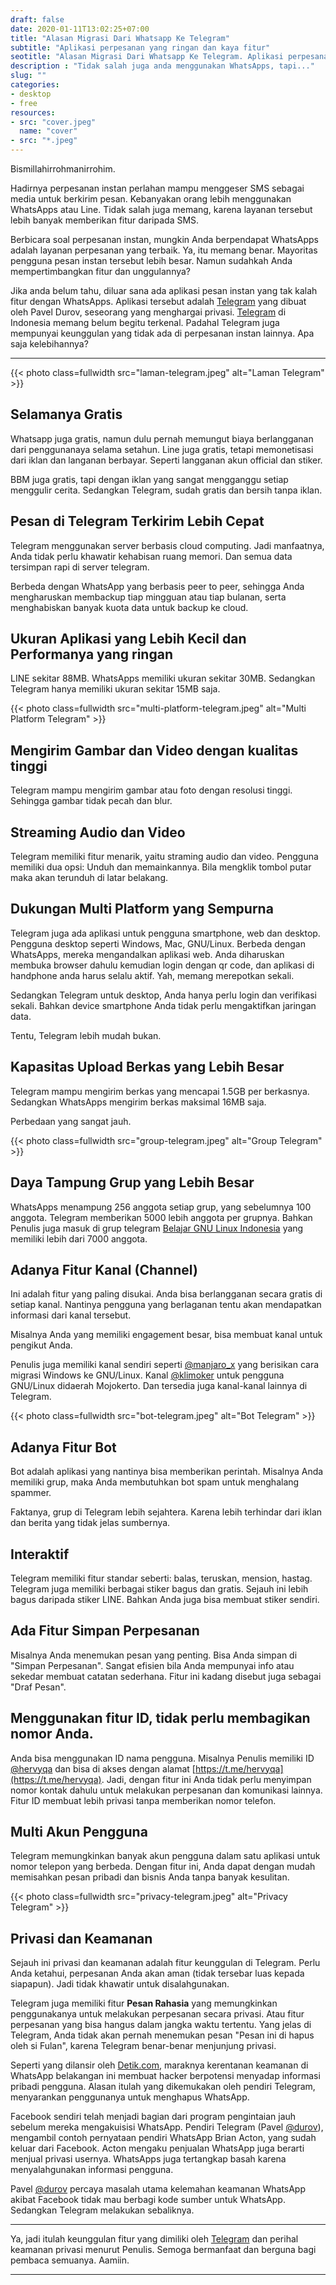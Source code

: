 ```yaml
---
draft: false
date: 2020-01-11T13:02:25+07:00
title: "Alasan Migrasi Dari Whatsapp Ke Telegram"
subtitle: "Aplikasi perpesanan yang ringan dan kaya fitur"
seotitle: "Alasan Migrasi Dari Whatsapp Ke Telegram. Aplikasi perpesanan yang ringan dan kaya fitur."
description : "Tidak salah juga anda menggunakan WhatsApps, tapi..."
slug: ""
categories:
- desktop
- free
resources:
- src: "cover.jpeg"
  name: "cover"
- src: "*.jpeg"
---
```


Bismillahirrohmanirrohim.

Hadirnya perpesanan instan perlahan mampu menggeser SMS sebagai media untuk berkirim pesan. Kebanyakan orang lebih menggunakan WhatsApps atau Line. Tidak salah juga memang, karena layanan tersebut lebih banyak memberikan fitur daripada SMS.

Berbicara soal perpesanan instan, mungkin Anda berpendapat WhatsApps adalah layanan perpesanan yang terbaik. Ya, itu memang benar. Mayoritas pengguna pesan instan tersebut lebih besar. Namun sudahkah Anda mempertimbangkan fitur dan unggulannya?

Jika anda belum tahu, diluar sana ada aplikasi pesan instan yang tak kalah fitur dengan WhatsApps. Aplikasi tersebut adalah [Telegram](https://telegram.org/) yang dibuat oleh Pavel Durov, seseorang yang menghargai privasi. [Telegram](https://telegram.org/) di Indonesia memang belum begitu terkenal. Padahal Telegram juga mempunyai keunggulan yang tidak ada di perpesanan instan lainnya. Apa saja kelebihannya?

***

{{< photo class=fullwidth src="laman-telegram.jpeg" alt="Laman Telegram" >}}

## Selamanya Gratis

Whatsapp juga gratis, namun dulu pernah memungut biaya berlangganan dari penggunanaya selama setahun. Line juga gratis, tetapi memonetisasi dari iklan dan langanan berbayar. Seperti langganan akun official dan stiker.

BBM juga gratis, tapi dengan iklan yang sangat mengganggu setiap menggulir cerita. Sedangkan Telegram, sudah gratis dan bersih tanpa iklan.

## Pesan di Telegram Terkirim Lebih Cepat

Telegram menggunakan server berbasis cloud computing. Jadi manfaatnya, Anda tidak perlu khawatir kehabisan ruang memori. Dan semua data tersimpan rapi di server telegram.

Berbeda dengan WhatsApp yang berbasis peer to peer, sehingga Anda mengharuskan membackup tiap mingguan atau tiap bulanan, serta menghabiskan banyak kuota data untuk backup ke cloud.

## Ukuran Aplikasi yang Lebih Kecil dan Performanya yang ringan

LINE sekitar 88MB. WhatsApps memiliki ukuran sekitar 30MB. Sedangkan Telegram hanya memiliki ukuran sekitar 15MB saja.

{{< photo class=fullwidth src="multi-platform-telegram.jpeg" alt="Multi Platform Telegram" >}}

## Mengirim Gambar dan Video dengan kualitas tinggi

Telegram mampu mengirim gambar atau foto dengan resolusi tinggi. Sehingga gambar tidak pecah dan blur.

## Streaming Audio dan Video

Telegram memiliki fitur menarik, yaitu straming audio dan video. Pengguna memiliki dua opsi: Unduh dan memainkannya. Bila mengklik tombol putar maka akan terunduh di latar belakang.

## Dukungan Multi Platform yang Sempurna

Telegram juga ada aplikasi untuk pengguna smartphone, web dan desktop. Pengguna desktop seperti Windows, Mac, GNU/Linux. Berbeda dengan WhatsApps, mereka mengandalkan aplikasi web. Anda diharuskan membuka browser dahulu kemudian login dengan qr code, dan aplikasi di handphone anda harus selalu aktif. Yah, memang merepotkan sekali.

Sedangkan Telegram untuk desktop, Anda hanya perlu login dan verifikasi sekali. Bahkan device smartphone Anda tidak perlu mengaktifkan jaringan data.

Tentu, Telegram lebih mudah bukan.

## Kapasitas Upload Berkas yang Lebih Besar

Telegram mampu mengirim berkas yang mencapai 1.5GB per berkasnya. Sedangkan WhatsApps mengirim berkas maksimal 16MB saja.

Perbedaan yang sangat jauh.

{{< photo class=fullwidth src="group-telegram.jpeg" alt="Group Telegram" >}}

## Daya Tampung Grup yang Lebih Besar

WhatsApps menampung 256 anggota setiap grup, yang sebelumnya 100 anggota. Telegram memberikan 5000 lebih anggota per grupnya. Bahkan Penulis juga masuk di grup telegram [Belajar GNU Linux Indonesia](https://t.me/gnulinuxindonesia) yang memiliki lebih dari 7000 anggota.

## Adanya Fitur Kanal (Channel)

Ini adalah fitur yang paling disukai. Anda bisa berlangganan secara gratis di setiap kanal. Nantinya pengguna yang berlaganan tentu akan mendapatkan informasi dari kanal tersebut.

Misalnya Anda yang memiliki engagement besar, bisa membuat kanal untuk pengikut Anda.

Penulis juga memiliki kanal sendiri seperti [@manjaro_x](https://t.me/manjaro_x) yang berisikan cara migrasi Windows ke GNU/Linux. Kanal [@klimoker](https://t.me/klimoker) untuk pengguna GNU/Linux didaerah Mojokerto. Dan tersedia juga kanal-kanal lainnya di Telegram.

{{< photo class=fullwidth src="bot-telegram.jpeg" alt="Bot Telegram" >}}

## Adanya Fitur Bot

Bot adalah aplikasi yang nantinya bisa memberikan perintah. Misalnya Anda memiliki grup, maka Anda membutuhkan bot spam untuk menghalang spammer.

Faktanya, grup di Telegram lebih sejahtera. Karena lebih terhindar dari iklan dan berita yang tidak jelas sumbernya.

## Interaktif

Telegram memiliki fitur standar seberti: balas, teruskan, mension, hastag. Telegram juga memiliki berbagai stiker bagus dan gratis. Sejauh ini lebih bagus daripada stiker LINE. Bahkan Anda juga bisa membuat stiker sendiri.

## Ada Fitur Simpan Perpesanan

Misalnya Anda menemukan pesan yang penting. Bisa Anda simpan di "Simpan Perpesanan". Sangat efisien bila Anda mempunyai info atau sekedar membuat catatan sederhana. Fitur ini kadang disebut juga sebagai "Draf Pesan".

## Menggunakan fitur ID, tidak perlu membagikan nomor Anda.

Anda bisa menggunakan ID nama pengguna. Misalnya Penulis memiliki ID [@hervyqa](https://t.me/hervyqa) dan bisa di akses dengan alamat [https://t.me/hervyqa](https://t.me/hervyqa). Jadi, dengan fitur ini Anda tidak perlu menyimpan nomor kontak dahulu untuk melakukan perpesanan dan komunikasi lainnya. Fitur ID membuat lebih privasi tanpa memberikan nomor telefon.

## Multi Akun Pengguna

Telegram memungkinkan banyak akun pengguna dalam satu aplikasi untuk nomor telepon yang berbeda. Dengan fitur ini, Anda dapat dengan mudah memisahkan pesan pribadi dan bisnis Anda tanpa banyak kesulitan.

{{< photo class=fullwidth src="privacy-telegram.jpeg" alt="Privacy Telegram" >}}

## Privasi dan Keamanan

Sejauh ini privasi dan keamanan adalah fitur keunggulan di Telegram. Perlu Anda ketahui, perpesanan Anda akan aman (tidak tersebar luas kepada siapapun). Jadi tidak khawatir untuk disalahgunakan.

Telegram juga memiliki fitur **Pesan Rahasia** yang memungkinkan penggunakanya untuk melakukan perpesanan secara privasi. Atau fitur perpesanan yang bisa hangus dalam jangka waktu tertentu. Yang jelas di Telegram, Anda tidak akan pernah menemukan pesan "Pesan ini di hapus oleh si Fulan", karena Telegram benar-benar menjunjung privasi.

Seperti yang dilansir oleh [Detik.com](https://inet.detik.com/security/d-4794393/pendiri-telegram-serukan-hapus-whatsapp-kenapa), maraknya kerentanan keamanan di WhatsApp belakangan ini membuat hacker berpotensi menyadap informasi pribadi pengguna. Alasan itulah yang dikemukakan oleh pendiri Telegram, menyarankan penggunanya untuk menghapus WhatsApp.

Facebook sendiri telah menjadi bagian dari program pengintaian jauh sebelum mereka mengakuisisi WhatsApp. Pendiri Telegram (Pavel [@durov](https://t.me/durov)), mengambil contoh pernyataan pendiri WhatsApp Brian Acton, yang sudah keluar dari Facebook. Acton mengaku penjualan WhatsApp juga berarti menjual privasi usernya. WhatsApps juga tertangkap basah karena menyalahgunakan informasi pengguna.

Pavel [@durov](https://t.me/durov) percaya masalah utama kelemahan keamanan WhatsApp akibat Facebook tidak mau berbagi kode sumber untuk WhatsApp. Sedangkan Telegram melakukan sebaliknya.

***

Ya, jadi itulah keunggulan fitur yang dimiliki oleh [Telegram](https://telegram.org/) dan perihal keamanan privasi menurut Penulis. Semoga bermanfaat dan berguna bagi pembaca semuanya. Aamiin.

***

